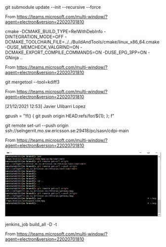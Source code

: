 git submodule update --init --recursive --force

From <https://teams.microsoft.com/multi-window/?agent=electron&version=22020701810> 

cmake -DCMAKE_BUILD_TYPE=RelWithDebInfo -DINTEGRATION_MODE=OFF -DCMAKE_TOOLCHAIN_FILE=../../BuildAndTools/cmake/linux_x86_64.cmake -DUSE_MEMCHECK_VALGRIND=ON -DCMAKE_EXPORT_COMPILE_COMMANDS=ON -DUSE_EPG_3PP=ON -GNinja ..

From <https://teams.microsoft.com/multi-window/?agent=electron&version=22020701810> 

git mergetool --tool=kdiff3

From <https://teams.microsoft.com/multi-window/?agent=electron&version=22020701810> 


[21/12/2021 12:53] Javier Ulibarri Lopez

gpush = "!f() { git push origin HEAD:refs/for/${1}; }; f"

git remote set-url --push origin ssh://selngerrit.mo.sw.ericsson.se:29418/pc/sasn/cdpi-main

From <https://teams.microsoft.com/multi-window/?agent=electron&version=22020701810> 

![](Images/chat_javier_ulibarri_1.png)

jenkins_job build_all -D -t

From <https://teams.microsoft.com/multi-window/?agent=electron&version=22020701810> 


